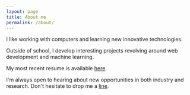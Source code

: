 ```yaml
---
layout: page
title: About me
permalink: /about/
---
```


I like working with computers and learning new innovative technologies.

Outside of school, I develop interesting projects revolving around web development and machine learning.

My most recent resume is available [here](https://drive.google.com/file/d/1qJiUdI-sCR-ag3S4NfU13Ssr_NCqiweE/view?usp=share_link).     

I'm always open to hearing about new opportunities in both industry and research. Don't hesitate to drop me a [line](mailto:armansidhu3@gmail.com).
